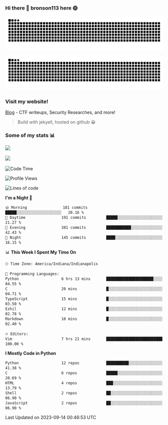 ### Hi there 👋 bronson113 here 🌞
<div align="center">

![GitHub Snake Light](https://raw.githubusercontent.com/bronson113/bronson113/snake/github-snake.svg#gh-light-mode-only)

![GitHub Snake dark](https://raw.githubusercontent.com/bronson113/bronson113/snake/github-snake-dark.svg#gh-dark-mode-only)

</div>

### Visit my website!
[Blog](https://bronson113.github.io/) - CTF writeups, Security Researches, and more! 

> Build with jekyell, hosted on github 😀

### Some of my stats 📊
![](https://github-readme-stats-sigma-five.vercel.app/api?username=bronson113&theme=transparent&show_icons=true)

![](https://github-readme-stats-sigma-five.vercel.app/api/top-langs/?username=bronson113&theme=transparent&layout=compact&card_width=445)



<!--START_SECTION:waka-->
![Code Time](http://img.shields.io/badge/Code%20Time-340%20hrs%2016%20mins-blue)

![Profile Views](http://img.shields.io/badge/Profile%20Views-1-blue)

![Lines of code](https://img.shields.io/badge/From%20Hello%20World%20I%27ve%20Written-7.2%20million%20lines%20of%20code-blue)

**I'm a Night 🦉** 

```text
🌞 Morning                181 commits         █████░░░░░░░░░░░░░░░░░░░░   20.16 % 
🌆 Daytime                191 commits         █████░░░░░░░░░░░░░░░░░░░░   21.27 % 
🌃 Evening                381 commits         ███████████░░░░░░░░░░░░░░   42.43 % 
🌙 Night                  145 commits         ████░░░░░░░░░░░░░░░░░░░░░   16.15 % 
```


📊 **This Week I Spent My Time On** 

```text
🕑︎ Time Zone: America/Indiana/Indianapolis

💬 Programming Languages: 
Python                   6 hrs 13 mins       █████████████████████░░░░   84.55 % 
C                        20 mins             █░░░░░░░░░░░░░░░░░░░░░░░░   04.71 % 
TypeScript               15 mins             █░░░░░░░░░░░░░░░░░░░░░░░░   03.50 % 
Ezhil                    12 mins             █░░░░░░░░░░░░░░░░░░░░░░░░   02.78 % 
Markdown                 10 mins             █░░░░░░░░░░░░░░░░░░░░░░░░   02.40 % 

🔥 Editors: 
Vim                      7 hrs 21 mins       █████████████████████████   100.00 % 
```

**I Mostly Code in Python** 

```text
Python                   12 repos            ██████████░░░░░░░░░░░░░░░   41.38 % 
C                        6 repos             █████░░░░░░░░░░░░░░░░░░░░   20.69 % 
HTML                     4 repos             ███░░░░░░░░░░░░░░░░░░░░░░   13.79 % 
Shell                    2 repos             ██░░░░░░░░░░░░░░░░░░░░░░░   06.90 % 
JavaScript               2 repos             ██░░░░░░░░░░░░░░░░░░░░░░░   06.90 % 
```




 Last Updated on 2023-09-14 00:46:53 UTC
<!--END_SECTION:waka-->

